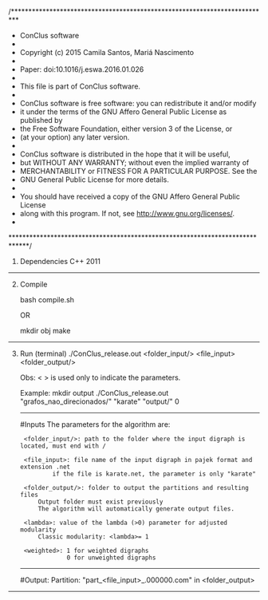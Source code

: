 /**************************************************************************
*	 ConClus software
*
*	 Copyright (c) 2015 Camila Santos, Mariá Nascimento
*
*	 Paper: doi:10.1016/j.eswa.2016.01.026
*
*	 This file is part of ConClus software.
*
* 	 ConClus software is free software: you can redistribute it and/or modify
*    it under the terms of the GNU Affero General Public License as published by
*    the Free Software Foundation, either version 3 of the License, or
*    (at your option) any later version.
*
*    ConClus software is distributed in the hope that it will be useful,
*    but WITHOUT ANY WARRANTY; without even the implied warranty of
*    MERCHANTABILITY or FITNESS FOR A PARTICULAR PURPOSE.  See the
*    GNU General Public License for more details.
*
*    You should have received a copy of the GNU Affero General Public License
*    along with this program.  If not, see <http://www.gnu.org/licenses/>.
*
*****************************************************************************/

1. Dependencies
	C++ 2011

---------------------------------------------------------
2. Compile
	
	bash compile.sh
	
	OR
	
	mkdir obj
	make

---------------------------------------------------------
3. Run (terminal)
	./ConClus_release.out <folder_input/> <file_input> <folder_output/> <lambda> <weighted>

	Obs: < > is used only to indicate the parameters.
	
	Example:
			mkdir output
			./ConClus_release.out "grafos_nao_direcionados/" "karate" "output/" 0

	---------------
	#Inputs
		The parameters for the algorithm are: 
	
		<folder_input/>: path to the folder where the input digraph is located, must end with /

		<file_input>: file name of the input digraph in pajek format and extension .net
				if the file is karate.net, the parameter is only "karate"

		<folder_output/>: folder to output the partitions and resulting files
			Output folder must exist previously
			The algorithm will automatically generate output files.

		<lambda>: value of the lambda (>0) parameter for adjusted modularity
			Classic modularity: <lambda>= 1

		<weighted>: 1 for weighted digraphs
				    0 for unweighted digraphs
	---------------
	#Output:
		Partition: "part_<file_input>_<lambda>.000000.com" in <folder_output>

---------------------------------------------------------
